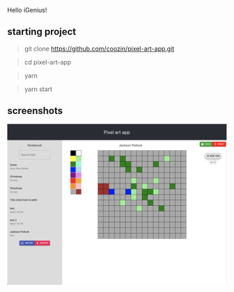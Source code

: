 Hello iGenius!

## starting project

> git clone https://github.com/coozin/pixel-art-app.git

> cd pixel-art-app

> yarn

> yarn start

## screenshots

![Screenshot](/public/screenCap.png?raw=true "Screenshot")
